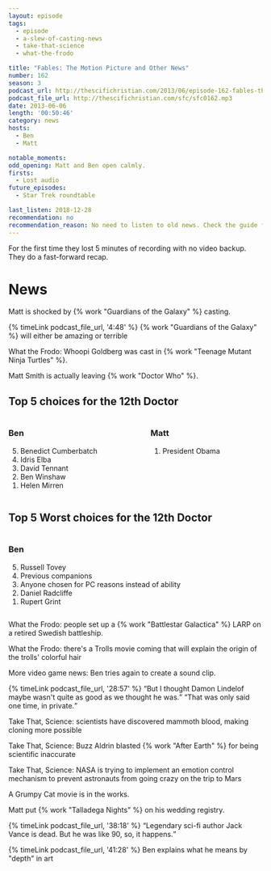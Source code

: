 ```yaml
---
layout: episode
tags:
  - episode
  - a-slew-of-casting-news
  - take-that-science
  - what-the-frodo

title: "Fables: The Motion Picture and Other News"
number: 162
season: 3
podcast_url: http://thescifichristian.com/2013/06/episode-162-fables-the-motion-picture-and-other-news/ 
podcast_file_url: http://thescifichristian.com/sfc/sfc0162.mp3
date: 2013-06-06
length: '00:50:46'
category: news
hosts:
  - Ben
  - Matt

notable_moments:
odd_opening: Matt and Ben open calmly.
firsts:
  - Lost audio
future_episodes:
  - Star Trek roundtable

last_listen: 2018-12-28
recommendation: no
recommendation_reason: No need to listen to old news. Check the guide for what's interesting in hindsight.
---
```

For the first time they lost 5 minutes of recording with no video backup. They do a fast-forward recap.  



# News
Matt is shocked by {% work "Guardians of the Galaxy" %} casting. 

{% timeLink podcast_file_url, '4:48' %} {% work "Guardians of the Galaxy" %} will either be amazing or terrible

What the Frodo: Whoopi Goldberg was cast in {% work "Teenage Mutant Ninja Turtles" %}.

Matt Smith is actually leaving {% work "Doctor Who" %}. 

<div class="top-five">
  <h2 class="has-text-centered">Top 5 choices for the 12th Doctor</h2>
  <div class="columns">
    <div class="column ben">
      <h3>Ben</h3>
      <ol reversed>
        <li>Benedict Cumberbatch
        <li>Idris Elba
        <li>David Tennant
        <li>Ben Winshaw
        <li>Helen Mirren
      </ol>
    </div>
    <div class="column matt">
      <h3>Matt</h3>
      <ol reversed>
        <li>President Obama
      </ol>
    </div>
  </div>
</div>

<div class="top-five">
  <h2 class="has-text-centered">Top 5 Worst choices for the 12th Doctor</h2>
  <div class="columns">
    <div class="column ben">
      <h3>Ben</h3>
      <ol reversed>
        <li>Russell Tovey
        <li>Previous companions
        <li>Anyone chosen for PC reasons instead of ability
        <li>Daniel Radcliffe
        <li>Rupert Grint 
      </ol>
    </div>
  </div>
</div>

What the Frodo: people set up a {% work "Battlestar Galactica" %} LARP on a retired Swedish battleship.

What the Frodo: there's a Trolls movie coming that will explain the origin of the trolls' colorful hair

More video game news: Ben tries again to create a sound clip. 

<div class="quote">
  {% timeLink podcast_file_url, '28:57' %}
  <q class="ben">But I thought Damon Lindelof maybe wasn't quite as good as we thought he was.</q>
  <q class="matt">That was only said one time, in private.</q>
</div>

Take That, Science: scientists have discovered mammoth blood, making cloning more possible

Take That, Science: Buzz Aldrin blasted {% work "After Earth" %} for being scientific inaccurate

Take That, Science: NASA is trying to implement an emotion control mechanism to prevent astronauts from going crazy on the trip to Mars

A Grumpy Cat movie is in the works.

Matt put {% work "Talladega Nights" %} on his wedding registry.

<div class="quote">
  {% timeLink podcast_file_url, '38:18' %}
  <q class="ben">Legendary sci-fi author Jack Vance is dead. But he was like 90, so, it happens.</q>
</div>

{% timeLink podcast_file_url, '41:28' %} Ben explains what he means by "depth" in art
